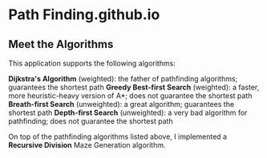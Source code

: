 # Path Finding.github.io
## Meet the Algorithms

This application supports the following algorithms: 

**Dijkstra's Algorithm** (weighted): the father of pathfinding algorithms; guarantees the shortest path
**Greedy Best-first Search** (weighted): a faster, more heuristic-heavy version of A*; does not guarantee the shortest path
**Breath-first Search** (unweighted): a great algorithm; guarantees the shortest path
**Depth-first Search** (unweighted): a very bad algorithm for pathfinding; does not guarantee the shortest path

On top of the pathfinding algorithms listed above, I implemented a **Recursive Division** Maze Generation algorithm.
